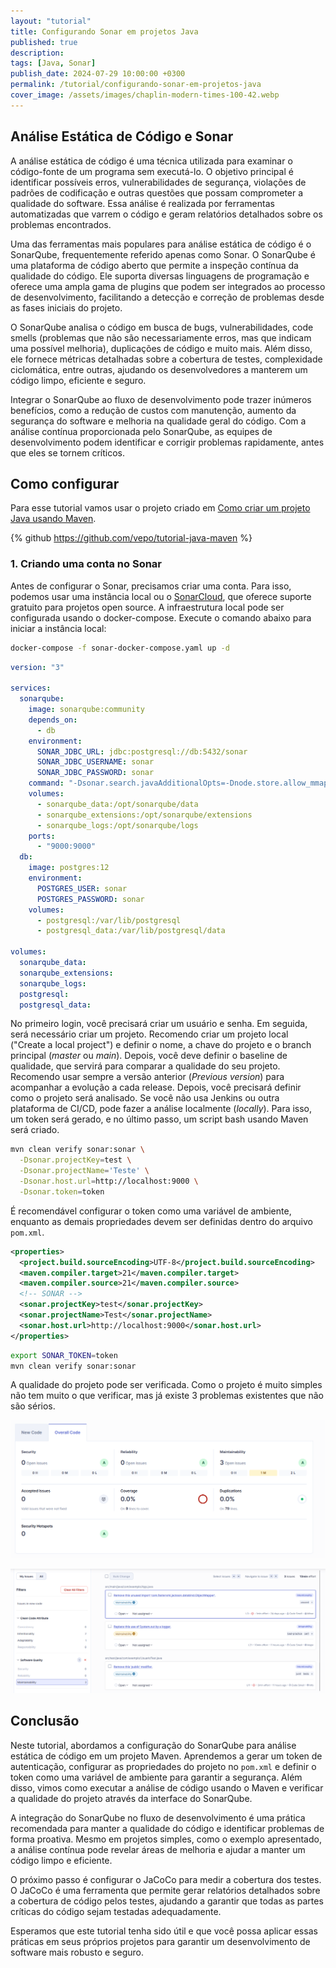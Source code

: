 ```yaml
---
layout: "tutorial"
title: Configurando Sonar em projetos Java
published: true
description: 
tags: [Java, Sonar]
publish_date: 2024-07-29 10:00:00 +0300
permalink: /tutorial/configurando-sonar-em-projetos-java
cover_image: /assets/images/chaplin-modern-times-100-42.webp
---
```


## Análise Estática de Código e Sonar

A análise estática de código é uma técnica utilizada para examinar o código-fonte de um programa sem executá-lo. O objetivo principal é identificar possíveis erros, vulnerabilidades de segurança, violações de padrões de codificação e outras questões que possam comprometer a qualidade do software. Essa análise é realizada por ferramentas automatizadas que varrem o código e geram relatórios detalhados sobre os problemas encontrados.

Uma das ferramentas mais populares para análise estática de código é o SonarQube, frequentemente referido apenas como Sonar. O SonarQube é uma plataforma de código aberto que permite a inspeção contínua da qualidade do código. Ele suporta diversas linguagens de programação e oferece uma ampla gama de plugins que podem ser integrados ao processo de desenvolvimento, facilitando a detecção e correção de problemas desde as fases iniciais do projeto.

O SonarQube analisa o código em busca de bugs, vulnerabilidades, code smells (problemas que não são necessariamente erros, mas que indicam uma possível melhoria), duplicações de código e muito mais. Além disso, ele fornece métricas detalhadas sobre a cobertura de testes, complexidade ciclomática, entre outras, ajudando os desenvolvedores a manterem um código limpo, eficiente e seguro.

Integrar o SonarQube ao fluxo de desenvolvimento pode trazer inúmeros benefícios, como a redução de custos com manutenção, aumento da segurança do software e melhoria na qualidade geral do código. Com a análise contínua proporcionada pelo SonarQube, as equipes de desenvolvimento podem identificar e corrigir problemas rapidamente, antes que eles se tornem críticos.

## Como configurar

Para esse tutorial vamos usar o projeto criado em [Como criar um projeto Java usando Maven](/tutorial/como-criar-um-projeto-java-usando-maven).

{% github https://github.com/vepo/tutorial-java-maven %}

### 1. Criando uma conta no Sonar

Antes de configurar o Sonar, precisamos criar uma conta. Para isso, podemos usar uma instância local ou o [SonarCloud](https://sonarcloud.io), que oferece suporte gratuito para projetos open source. A infraestrutura local pode ser configurada usando o docker-compose. Execute o comando abaixo para iniciar a instância local:


```bash
docker-compose -f sonar-docker-compose.yaml up -d
```

```yaml
version: "3"

services:
  sonarqube:
    image: sonarqube:community
    depends_on:
      - db
    environment:
      SONAR_JDBC_URL: jdbc:postgresql://db:5432/sonar
      SONAR_JDBC_USERNAME: sonar
      SONAR_JDBC_PASSWORD: sonar
    command: "-Dsonar.search.javaAdditionalOpts=-Dnode.store.allow_mmap=false"
    volumes:
      - sonarqube_data:/opt/sonarqube/data
      - sonarqube_extensions:/opt/sonarqube/extensions
      - sonarqube_logs:/opt/sonarqube/logs
    ports:
      - "9000:9000"
  db:
    image: postgres:12
    environment:
      POSTGRES_USER: sonar
      POSTGRES_PASSWORD: sonar
    volumes:
      - postgresql:/var/lib/postgresql
      - postgresql_data:/var/lib/postgresql/data

volumes:
  sonarqube_data:
  sonarqube_extensions:
  sonarqube_logs:
  postgresql:
  postgresql_data:
```

No primeiro login, você precisará criar um usuário e senha. Em seguida, será necessário criar um projeto. Recomendo criar um projeto local ("Create a local project") e definir o nome, a chave do projeto e o branch principal (_master_ ou _main_). Depois, você deve definir o baseline de qualidade, que servirá para comparar a qualidade do seu projeto. Recomendo usar sempre a versão anterior (_Previous version_) para acompanhar a evolução a cada release. Depois, você precisará definir como o projeto será analisado. Se você não usa Jenkins ou outra plataforma de CI/CD, pode fazer a análise localmente (_locally_). Para isso, um token será gerado, e no último passo, um script bash usando Maven será criado.

```bash
mvn clean verify sonar:sonar \
  -Dsonar.projectKey=test \
  -Dsonar.projectName='Teste' \
  -Dsonar.host.url=http://localhost:9000 \
  -Dsonar.token=token
```

É recomendável configurar o token como uma variável de ambiente, enquanto as demais propriedades devem ser definidas dentro do arquivo `pom.xml`.

```xml
<properties>
  <project.build.sourceEncoding>UTF-8</project.build.sourceEncoding>
  <maven.compiler.target>21</maven.compiler.target>
  <maven.compiler.source>21</maven.compiler.source>
  <!-- SONAR -->
  <sonar.projectKey>test</sonar.projectKey>
  <sonar.projectName>Test</sonar.projectName>
  <sonar.host.url>http://localhost:9000</sonar.host.url>
</properties>
```

```bash
export SONAR_TOKEN=token
mvn clean verify sonar:sonar
```

A qualidade do projeto pode ser verificada. Como o projeto é muito simples não tem muito o que verificar, mas já existe 3 problemas existentes que não são sérios.

![Qualidade geral do projeto](/assets/images/sonar/sonar.png)

![Problemas encontrados](/assets/images/sonar/issues.png)

## Conclusão

Neste tutorial, abordamos a configuração do SonarQube para análise estática de código em um projeto Maven. Aprendemos a gerar um token de autenticação, configurar as propriedades do projeto no `pom.xml` e definir o token como uma variável de ambiente para garantir a segurança. Além disso, vimos como executar a análise de código usando o Maven e verificar a qualidade do projeto através da interface do SonarQube.

A integração do SonarQube no fluxo de desenvolvimento é uma prática recomendada para manter a qualidade do código e identificar problemas de forma proativa. Mesmo em projetos simples, como o exemplo apresentado, a análise contínua pode revelar áreas de melhoria e ajudar a manter um código limpo e eficiente.

O próximo passo é configurar o JaCoCo para medir a cobertura dos testes. O JaCoCo é uma ferramenta que permite gerar relatórios detalhados sobre a cobertura de código pelos testes, ajudando a garantir que todas as partes críticas do código sejam testadas adequadamente.

Esperamos que este tutorial tenha sido útil e que você possa aplicar essas práticas em seus próprios projetos para garantir um desenvolvimento de software mais robusto e seguro.
